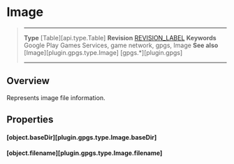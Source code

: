 # Image

> --------------------- ------------------------------------------------------------------------------------------
> __Type__              [Table][api.type.Table]
> __Revision__          [REVISION_LABEL](REVISION_URL)
> __Keywords__          Google Play Games Services, game network, gpgs, Image
> __See also__          [Image][plugin.gpgs.type.Image]
>						[gpgs.*][plugin.gpgs]
> --------------------- ------------------------------------------------------------------------------------------

## Overview

Represents image file information.

## Properties

#### [object.baseDir][plugin.gpgs.type.Image.baseDir]

#### [object.filename][plugin.gpgs.type.Image.filename]
